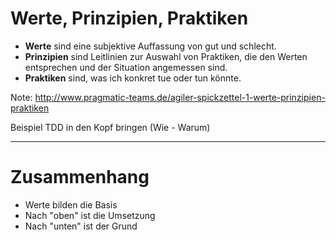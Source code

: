 # Werte, Prinzipien, Praktiken
* __Werte__ sind eine subjektive Auffassung von gut und schlecht.  
* __Prinzipien__ sind Leitlinien zur Auswahl von Praktiken, die den Werten entsprechen und der Situation angemessen sind.
* __Praktiken__ sind, was ich konkret tue oder tun könnte.

Note:
http://www.pragmatic-teams.de/agiler-spickzettel-1-werte-prinzipien-praktiken

Beispiel TDD in den Kopf bringen (Wie - Warum)

---

# Zusammenhang
* Werte bilden die Basis
* Nach "oben" ist die Umsetzung
* Nach "unten" ist der Grund
